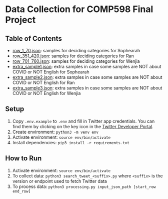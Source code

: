 # Data Collection for COMP598 Final Project

## Table of Contents
- [row_1_70.json](https://github.com/serenawenjia/comp598_finalProject/blob/main/data_collection/row_1_70.json): samples for deciding categories for Sophearah
- [row_351_420.json](https://github.com/serenawenjia/comp598_finalProject/blob/main/data_collection/row_351_420.json): samples for deciding categories for Ran
- [row_701_760.json](https://github.com/serenawenjia/comp598_finalProject/blob/main/data_collection/row_701_760.json): samples for deciding categories for Wenjia
- [extra_sample1.json](https://github.com/serenawenjia/comp598_finalProject/blob/main/data_collection/extra_sample1.json): extra samples in case some samples are NOT about COVID or NOT English for Sophearah
- [extra_sample2.json](https://github.com/serenawenjia/comp598_finalProject/blob/main/data_collection/extra_sample2.json): extra samples in case some samples are NOT about COVID or NOT English for Ran
- [extra_sample3.json](https://github.com/serenawenjia/comp598_finalProject/blob/main/data_collection/extra_sample3.json): extra samples in case some samples are NOT about COVID or NOT English for Wenjia


## Setup

1. Copy `.env.example` to `.env` and fill in Twitter app credentials. You can find them by clicking on the key icon in the [Twitter Developer Portal](https://developer.twitter.com/en/portal/projects-and-apps).
1. Create environment: `python3 -m venv env`
1. Activate environment: `source env/bin/activate`
1. Install dependencies: `pip3 install -r requirements.txt`

## How to Run

1. Activate environment: `source env/bin/activate`
1. To collect data: `python3 search_tweet_<suffix>.py` where `<suffix>` is the version or endpoint used to fetch Twitter data
1. To process data: `python3 processing.py input_json_path [start_row end_row]`